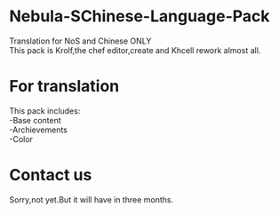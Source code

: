 # Nebula-SChinese-Language-Pack
Translation for NoS and Chinese ONLY<br>This pack is Krolf,the chef editor,create and Khcell rework almost all.
# For translation
This pack includes:<br>-Base content<br>-Archievements<br>-Color
# Contact us
Sorry,not yet.But it will have in three months.
